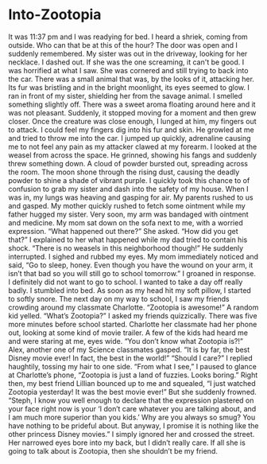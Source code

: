 # Into-Zootopia
It was 11:37 pm and I was readying for bed. I heard a shriek, coming from outside. Who can that be at this of the hour? The door was open and I suddenly remembered. My sister was out in the driveway, looking for her necklace. I dashed out. If she was the one screaming, it can't be good.  I was horrified at what I saw. She was cornered and still trying to back into the car. There was a small animal that was, by the looks of it, attacking her. Its fur was bristling and in the bright moonlight, its eyes seemed to glow.  I ran in front of my sister, shielding her from the savage animal. I smelled something slightly off. There was a sweet aroma floating around here and it was not pleasant.  Suddenly, it stopped moving for a moment and then grew closer. Once the creature was close enough, I lunged at him, my fingers out to attack. I could feel my fingers dig into his fur and skin. He growled at me and tried to throw me into the car. I jumped up quickly, adrenaline causing me to not feel any pain as my attacker clawed at my forearm. I looked at the weasel from across the space. He grinned, showing his fangs and suddenly threw something down.   A cloud of powder bursted out, spreading across the room. The moon shone through the rising dust, causing the deadly powder to shine a shade of vibrant purple. I quickly took this chance to of confusion to grab my sister and dash into the safety of my house.  When I was in, my lungs was heaving and gasping for air. My parents rushed to us and gasped. My mother quickly rushed to fetch some ointment while my father hugged my sister.   Very soon, my arm was bandaged  with ointment and medicine. My mom sat down on the sofa next to me, with a worried expression. “What happened out there?” She asked. “How did you get that?”  I explained to her what happened while my dad tried to contain his shock.   “There is no weasels in this neighborhood though!” He suddenly interrupted. I sighed and rubbed my eyes. My mom immediately noticed and said, “Go to sleep, honey. Even though you have the wound on your arm, it isn’t that bad so you will still go to school tomorrow.”  I groaned in response. I definitely did not want to go to school. I wanted to take a day off really badly. I stumbled into bed. As soon as my head hit my soft pillow, I started to softly snore.  The next day on my way to school, I saw my friends crowding around my classmate Charlotte.  “Zootopia is awesome!” A random kid yelled.  “What’s Zootopia?” I asked my friends quizzically. There was five more minutes before school started. Charlotte her classmate had her phone out, looking at some kind of movie trailer. A few of the kids had heard me and were staring at me, eyes wide.  “You don’t know what Zootopia is?!” Alex, another one of my Science classmates gasped. “It is by far, the best Disney movie ever! In fact, the best in the world!”  “Should I care?” I replied haughtily, tossing my hair to one side. “From what I see,” I paused to glance at Charlotte’s phone, “Zootopia is just a land of fuzzies. Looks boring.” Right then, my best friend Lillian bounced up to me and squealed, “I just watched Zootopia yesterday! It was the best movie ever!” But she suddenly frowned. “Steph, I know you well enough to declare that the expression plastered on your face right now is your ‘I don’t care whatever you are talking about, and I am much more superior than you kids.’ Why are you always so smug? You have nothing to be prideful about. But anyway, I promise it is nothing like the other princess Disney movies.”   I simply ignored her and crossed the street. Her narrowed eyes bore into my back, but I didn’t really care. If all she is going to talk about is Zootopia, then she shouldn’t be my friend.
